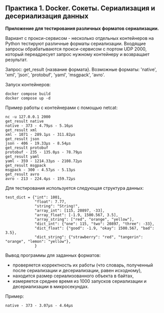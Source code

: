 ## Практика 1. Docker. Сокеты. Сериализация и десериализация данных

**Приложение для тестирования различных форматов сериализации.**

Вариант с прокси-сервисом - несколько отдельных контейнеров на Python тестируют различные форматы сериализации. Входящие запросы обрабатываются прокси-сервисом с портом UDP 2000, который переадресует запрос нужному контейнеру и возвращает результат.

Запрос: get_result {название формата}. Возможные форматы: 'native', 'xml', 'json', 'protobuf', 'yaml', 'msgpack', 'avro'.

Запуск контейнеров:

```
docker compose build
docker compose up -d
```

Пример работы с контейнерами с помощью netcat:

```
nc -u 127.0.0.1 2000
get_result native
native - 373 - 4.79μs - 5.16μs
get_result xml
xml - 1071 - 289.1μs - 311.82μs
get_result json
json - 406 - 19.33μs - 8.54μs
get_result protobuf
protobuf - 235 - 135.0μs - 78.79μs
get_result yaml
yaml - 359 - 1214.33μs - 2108.72μs
get_result msgpack
msgpack - 300 - 4.57μs - 5.13μs
get_result avro
avro - 213 - 224.4μs - 159.72μs
```

Для тестирования используется следующая структура данных:

```
test_dict = {"int": 1001,
             "float": 7.77,
             "string": "String!",
             "array_int": [115, 20897, -33],
             "array_float": [-1.9, 1500.567, 3.5],
             "array_string": ["red", "orange", "yellow"],
             "dict_int": {"one": 115, "two": 20897, "three": -33},
             "dict_float": {"good": -1.9, "okay": 1500.567, "bad": 3.5},
             "dict_string": {"strawberry": "red", "tangerin": "orange", "lemon": "yellow"},
             }
```

Вывод программы для заданных форматов:

* проверяется корректность их работы (что словарь, полученный после сериализации и десериализации, равен исходному),
* находится размер сериализованного объекта в байтах,
* измеряется среднее время из 1000 запусков сериализации и десериализации в микросекундах.

Пример:

```
native - 373 - 3.07μs - 4.64μs
```
